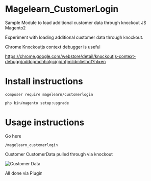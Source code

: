 # Magelearn_CustomerLogin
Sample Module to load additional customer data through knockout JS Magento2

Experiment with loading additional customer data through knockout.

Chrome Knockoutjs context debugger is useful

https://chrome.google.com/webstore/detail/knockoutjs-context-debugg/oddcpmchholgcjgjdnfjmildmlielhof?hl=en

# Install instructions #

`composer require magelearn/customerlogin`

`php bin/magento setup:upgrade`

# Usage instructions #

Go here

`/magelearn_customerlogin`

Customer CustomerData pulled through via knockout 

![Customer Data](https://ibb.co/yyd00j6)


All done via Plugin
